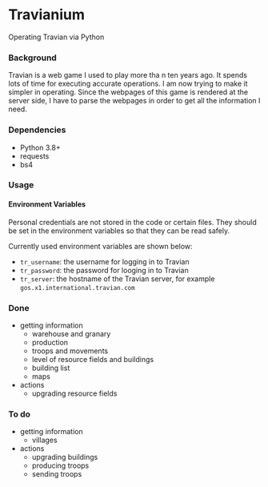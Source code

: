 # Travianium

Operating Travian via Python


### Background

Travian is a web game I used to play more tha n ten years ago. It spends lots of time for executing accurate operations. I am now trying to make it simpler in operating. Since the webpages of this game is rendered at the server side, I have to parse the webpages in order to get all the information I need.


### Dependencies

* Python 3.8+
* requests
* bs4


### Usage

#### Environment Variables

Personal credentials are not stored in the code or certain files. They should be set in the environment variables so that they can be read safely. 

Currently used environment variables are shown below:

* `tr_username`: the username for logging in to Travian
* `tr_password`: the password for looging in to Travian
* `tr_server`: the hostname of the Travian server, for example `gos.x1.international.travian.com`


### Done

* getting information
  * warehouse and granary
  * production
  * troops and movements
  * level of resource fields and buildings
  * building list
  * maps
* actions
  * upgrading resource fields


### To do

* getting information
  * villages
* actions
  * upgrading buildings
  * producing troops
  * sending troops
